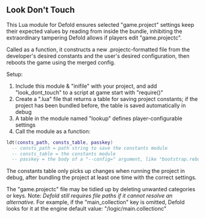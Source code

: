 Look Don't Touch
---

This Lua module for Defold ensures selected "game.project" settings keep their
expected values by reading from inside the bundle, inhibiting the extraordinary
tampering Defold allows if players edit "game.projectc".

Called as a function, it constructs a new .projectc-formatted file from the
developer's desired constants and the user's desired configuration, then reboots
the game using the merged config.

Setup:
1. Include this module & "inifile" with your project, and add "look_dont_touch"
to a script at game start with "require()"
2. Create a ".lua" file that returns a table for saving project constants; if
the project has been bundled before, the table is saved automatically in debug
3. A table in the module named "lookup" defines player-configurable settings
4. Call the module as a function:
```lua
ldt(consts_path, consts_table, passkey)
  -- consts_path = path string to save the constants module
  -- consts_table = the constants module
  -- passkey = the body of a "--config=" argument, like "bootstrap.rebooted=true"
```
The constants table only picks up changes when running the project in debug,
after bundling the project at least one time with the correct settings.

The "game.projectc" file may be tidied up by deleting unwanted categories or
keys. Note: *Defold still requires file paths if it cannot resolve an
alternative.* For example, if the "main_collection" key is omitted, Defold
looks for it at the engine default value: "/logic/main.collectionc"
